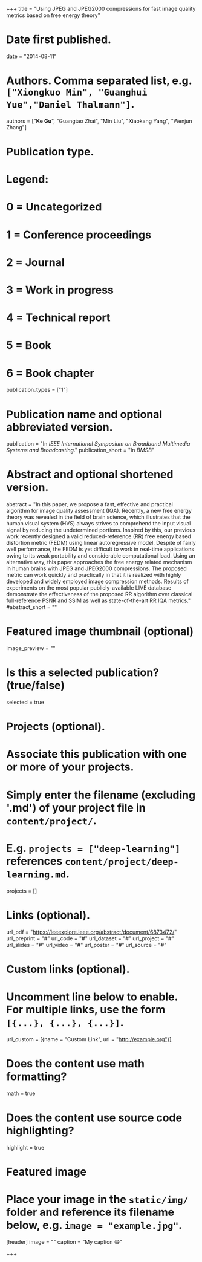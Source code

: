 +++
title = "Using JPEG and JPEG2000 compressions for fast image quality metrics based on free energy theory"

# Date first published.
date = "2014-08-11"

# Authors. Comma separated list, e.g. `["Xiongkuo Min", "Guanghui Yue","Daniel Thalmann"]`.
authors = ["**Ke Gu**", "Guangtao Zhai", "Min Liu", "Xiaokang Yang", "Wenjun Zhang"]
# Publication type.
# Legend:
# 0 = Uncategorized
# 1 = Conference proceedings
# 2 = Journal
# 3 = Work in progress
# 4 = Technical report
# 5 = Book
# 6 = Book chapter
publication_types = ["1"]

# Publication name and optional abbreviated version.
publication = "In *IEEE International Symposium on Broadband Multimedia Systems and Broadcasting*."
publication_short = "In *BMSB*"

# Abstract and optional shortened version.
abstract = "In this paper, we propose a fast, effective and practical algorithm for image quality assessment (IQA). Recently, a new free energy theory was revealed in the field of brain science, which illustrates that the human visual system (HVS) always strives to comprehend the input visual signal by reducing the undetermined portions. Inspired by this, our previous work recently designed a valid reduced-reference (RR) free energy based distortion metric (FEDM) using linear autoregressive model. Despite of fairly well performance, the FEDM is yet difficult to work in real-time applications owing to its weak portability and considerable computational load. Using an alternative way, this paper approaches the free energy related mechanism in human brains with JPEG and JPEG2000 compressions. The proposed metric can work quickly and practically in that it is realized with highly developed and widely employed image compression methods. Results of experiments on the most popular publicly-available LIVE database demonstrate the effectiveness of the proposed RR algorithm over classical full-reference PSNR and SSIM as well as state-of-the-art RR IQA metrics."
#abstract_short = ""

# Featured image thumbnail (optional)
image_preview = ""

# Is this a selected publication? (true/false)
selected = true

# Projects (optional).
#   Associate this publication with one or more of your projects.
#   Simply enter the filename (excluding '.md') of your project file in `content/project/`.
#   E.g. `projects = ["deep-learning"]` references `content/project/deep-learning.md`.
projects = []

# Links (optional).
url_pdf = "https://ieeexplore.ieee.org/abstract/document/6873472/"
url_preprint = "#"
url_code = "#"
url_dataset = "#"
url_project = "#"
url_slides = "#"
url_video = "#"
url_poster = "#"
url_source = "#"

# Custom links (optional).
#   Uncomment line below to enable. For multiple links, use the form `[{...}, {...}, {...}]`.
 url_custom = [{name = "Custom Link", url = "http://example.org"}]

# Does the content use math formatting?
math = true

# Does the content use source code highlighting?
highlight = true

# Featured image
# Place your image in the `static/img/` folder and reference its filename below, e.g. `image = "example.jpg"`.
[header]
image = ""
caption = "My caption 😄"

+++
